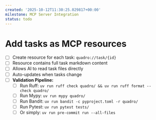 ```yaml
---
created: '2025-10-12T11:30:25.029817+00:00'
milestone: MCP Server Integration
status: todo
---
```


# Add tasks as MCP resources

- [ ] Create resource for each task: `quadro://task/{id}`
- [ ] Resource contains full task markdown content
- [ ] Allows AI to read task files directly
- [ ] Auto-updates when tasks change
- [ ] **Validation Pipeline:**
  - [ ] Run Ruff: `uv run ruff check quadro/ && uv run ruff format --check quadro/`
  - [ ] Run Mypy: `uv run mypy quadro/`
  - [ ] Run Bandit: `uv run bandit -c pyproject.toml -r quadro/`
  - [ ] Run Pytest: `uv run pytest tests/`
  - [ ] Or simply: `uv run pre-commit run --all-files`
